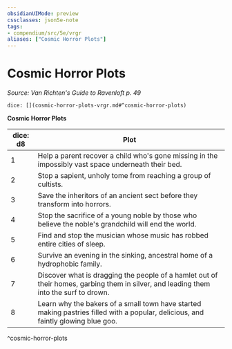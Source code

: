 ```yaml
---
obsidianUIMode: preview
cssclasses: json5e-note
tags:
- compendium/src/5e/vrgr
aliases: ["Cosmic Horror Plots"]
---
```

# Cosmic Horror Plots
*Source: Van Richten's Guide to Ravenloft p. 49* 

`dice: [](cosmic-horror-plots-vrgr.md#^cosmic-horror-plots)`

**Cosmic Horror Plots**

| dice: d8 | Plot |
|----------|------|
| 1 | Help a parent recover a child who's gone missing in the impossibly vast space underneath their bed. |
| 2 | Stop a sapient, unholy tome from reaching a group of cultists. |
| 3 | Save the inheritors of an ancient sect before they transform into horrors. |
| 4 | Stop the sacrifice of a young noble by those who believe the noble's grandchild will end the world. |
| 5 | Find and stop the musician whose music has robbed entire cities of sleep. |
| 6 | Survive an evening in the sinking, ancestral home of a hydrophobic family. |
| 7 | Discover what is dragging the people of a hamlet out of their homes, garbing them in silver, and leading them into the surf to drown. |
| 8 | Learn why the bakers of a small town have started making pastries filled with a popular, delicious, and faintly glowing blue goo. |
^cosmic-horror-plots